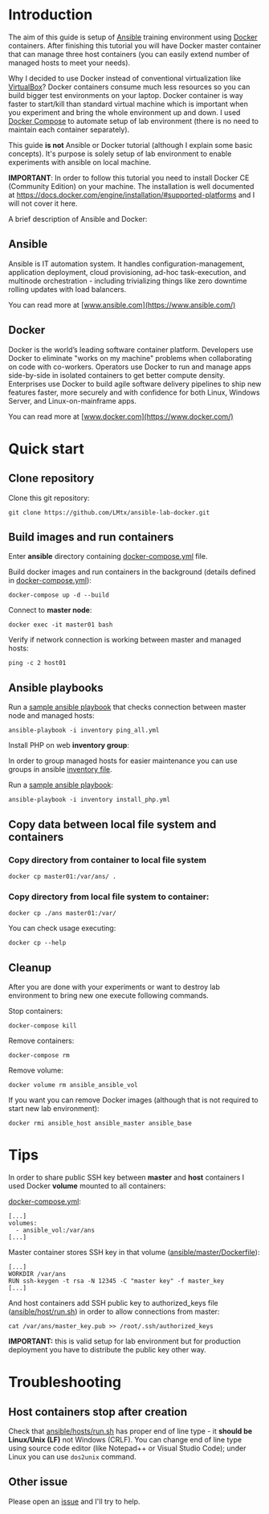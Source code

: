 # Introduction

The aim of this guide is setup of [Ansible](https://www.ansible.com/) training environment using [Docker](https://www.docker.com/) containers. After finishing this tutorial you will have Docker master container that can manage three host containers (you can easily extend number of managed hosts to meet your needs).

Why I decided to use Docker instead of conventional virtualization like [VirtualBox](https://www.virtualbox.org/)? Docker containers consume much less resources so you can build bigger test environments on your laptop. Docker container is way faster to start/kill than standard virtual machine which is important when you experiment and bring the whole environment up and down. I used [Docker Compose](https://docs.docker.com/compose/overview/) to automate setup of lab environment (there is no need to maintain each container separately).

This guide **is not** Ansible or Docker tutorial (although I explain some basic concepts). It's purpose is solely setup of lab environment to enable experiments with ansible on local machine.

**IMPORTANT**: In order to follow this tutorial you need to install Docker CE (Community Edition) on your machine. The installation is well documented at https://docs.docker.com/engine/installation/#supported-platforms and I will not cover it here.

A brief description of Ansible and Docker:

## Ansible

Ansible is IT automation system. It handles configuration-management, application deployment, cloud provisioning, ad-hoc task-execution, and multinode orchestration - including trivializing things like zero downtime rolling updates with load balancers.

You can read more at [www.ansible.com](https://www.ansible.com/)

## Docker

Docker is the world’s leading software container platform. Developers use Docker to eliminate "works on my machine" problems when collaborating on code with co-workers. Operators use Docker to run and manage apps side-by-side in isolated containers to get better compute density. Enterprises use Docker to build agile software delivery pipelines to ship new features faster, more securely and with confidence for both Linux, Windows Server, and Linux-on-mainframe apps. 

You can read more at [www.docker.com](https://www.docker.com/)

# Quick start

## Clone repository

Clone this git repository:

`git clone https://github.com/LMtx/ansible-lab-docker.git`

## Build images and run containers

Enter **ansible** directory containing [docker-compose.yml](./ansible/docker-compose.yml) file.

Build docker images and run containers in the background (details defined in [docker-compose.yml](./ansible/docker-compose.yml)):

`docker-compose up -d --build`

Connect to **master node**:

`docker exec -it master01 bash`

Verify if network connection is working between master and managed hosts:

`ping -c 2 host01`

## Ansible playbooks

Run a [sample ansible playbook](./ansible/master/ansible/ping_all.yml) that checks connection between master node and managed hosts:

`ansible-playbook -i inventory ping_all.yml`

Install PHP on web **inventory group**:

In order to group managed hosts for easier maintenance you can use groups in ansible [inventory file](./ansible/master/ansible/inventory).

Run a [sample ansible playbook](./ansible/master/ansible/install_php.yml):

`ansible-playbook -i inventory install_php.yml`

## Copy data between local file system and containers

### Copy directory from container to local file system

`docker cp master01:/var/ans/ .`

### Copy directory from local file system to container:

`docker cp ./ans master01:/var/`

You can check usage executing:

`docker cp --help`

## Cleanup

After you are done with your experiments or want to destroy lab environment to bring new one execute following commands.

Stop containers:

`docker-compose kill`

Remove containers:

`docker-compose rm`


Remove volume:

`docker volume rm ansible_ansible_vol`

If you want you can remove Docker images (although that is not required to start new lab environment):

`docker rmi ansible_host ansible_master ansible_base`

# Tips

In order to share public SSH key between **master** and **host** containers I used Docker **volume** mounted to all containers:

[docker-compose.yml](./ansible/docker-compose.yml):

    [...]
    volumes:
      - ansible_vol:/var/ans
    [...]

Master container stores SSH key in that volume ([ansible/master/Dockerfile](./ansible/master/Dockerfile)):

    [...]
    WORKDIR /var/ans
    RUN ssh-keygen -t rsa -N 12345 -C "master key" -f master_key
    [...]

And host containers add SSH public key to authorized_keys file ([ansible/host/run.sh](./ansible/host/run.sh)) in order to allow connections from master:

    cat /var/ans/master_key.pub >> /root/.ssh/authorized_keys

**IMPORTANT:** this is valid setup for lab environment but for production deployment you have to distribute the public key other way.

# Troubleshooting

## Host containers stop after creation

Check that [ansible/hosts/run.sh](./ansible/host/run.sh) has proper end of line type - it **should be Linux/Unix (LF)** not Windows (CRLF). You can change end of line type using source code editor (like Notepad++ or Visual Studio Code); under Linux you can use `dos2unix` command.

## Other issue

Please open an [issue](https://github.com/LMtx/ansible-lab-docker/issues/new) and I'll try to help.
